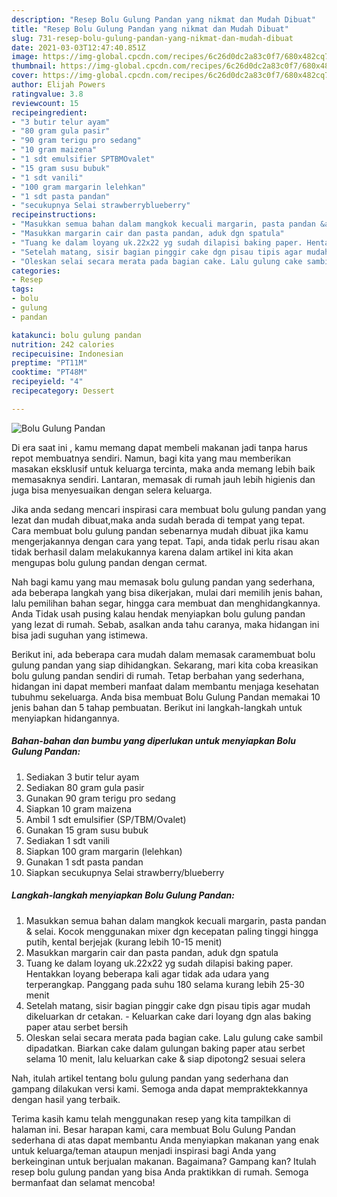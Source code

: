 ```yaml
---
description: "Resep Bolu Gulung Pandan yang nikmat dan Mudah Dibuat"
title: "Resep Bolu Gulung Pandan yang nikmat dan Mudah Dibuat"
slug: 731-resep-bolu-gulung-pandan-yang-nikmat-dan-mudah-dibuat
date: 2021-03-03T12:47:40.851Z
image: https://img-global.cpcdn.com/recipes/6c26d0dc2a83c0f7/680x482cq70/bolu-gulung-pandan-foto-resep-utama.jpg
thumbnail: https://img-global.cpcdn.com/recipes/6c26d0dc2a83c0f7/680x482cq70/bolu-gulung-pandan-foto-resep-utama.jpg
cover: https://img-global.cpcdn.com/recipes/6c26d0dc2a83c0f7/680x482cq70/bolu-gulung-pandan-foto-resep-utama.jpg
author: Elijah Powers
ratingvalue: 3.8
reviewcount: 15
recipeingredient:
- "3 butir telur ayam"
- "80 gram gula pasir"
- "90 gram terigu pro sedang"
- "10 gram maizena"
- "1 sdt emulsifier SPTBMOvalet"
- "15 gram susu bubuk"
- "1 sdt vanili"
- "100 gram margarin lelehkan"
- "1 sdt pasta pandan"
- "secukupnya Selai strawberryblueberry"
recipeinstructions:
- "Masukkan semua bahan dalam mangkok kecuali margarin, pasta pandan &amp; selai. Kocok menggunakan mixer dgn kecepatan paling tinggi hingga putih, kental berjejak (kurang lebih 10-15 menit)"
- "Masukkan margarin cair dan pasta pandan, aduk dgn spatula"
- "Tuang ke dalam loyang uk.22x22 yg sudah dilapisi baking paper. Hentakkan loyang beberapa kali agar tidak ada udara yang terperangkap. Panggang pada suhu 180 selama kurang lebih 25-30 menit"
- "Setelah matang, sisir bagian pinggir cake dgn pisau tipis agar mudah dikeluarkan dr cetakan. Keluarkan cake dari loyang dgn alas baking paper atau serbet bersih"
- "Oleskan selai secara merata pada bagian cake. Lalu gulung cake sambil dipadatkan. Biarkan cake dalam gulungan baking paper atau serbet selama 10 menit, lalu keluarkan cake &amp; siap dipotong2 sesuai selera"
categories:
- Resep
tags:
- bolu
- gulung
- pandan

katakunci: bolu gulung pandan 
nutrition: 242 calories
recipecuisine: Indonesian
preptime: "PT11M"
cooktime: "PT48M"
recipeyield: "4"
recipecategory: Dessert

---
```



![Bolu Gulung Pandan](https://img-global.cpcdn.com/recipes/6c26d0dc2a83c0f7/680x482cq70/bolu-gulung-pandan-foto-resep-utama.jpg)

Di era  saat ini , kamu memang dapat membeli makanan jadi tanpa harus repot membuatnya sendiri. Namun, bagi kita yang mau memberikan masakan eksklusif untuk keluarga tercinta, maka anda memang lebih baik memasaknya sendiri. Lantaran, memasak di rumah jauh lebih higienis dan juga bisa menyesuaikan dengan selera keluarga.

Jika anda sedang mencari inspirasi cara membuat bolu gulung pandan yang lezat dan mudah dibuat,maka anda sudah berada di tempat yang tepat. Cara membuat bolu gulung pandan  sebenarnya mudah dibuat jika kamu mengerjakannya dengan cara yang tepat. Tapi, anda tidak perlu risau akan tidak berhasil dalam melakukannya 
karena dalam artikel ini kita akan mengupas bolu gulung pandan dengan cermat.  



Nah bagi kamu yang mau memasak bolu gulung pandan yang sederhana, ada beberapa langkah yang bisa dikerjakan, mulai dari memilih jenis bahan, lalu pemilihan bahan segar, hingga cara membuat dan menghidangkannya. Anda Tidak usah pusing kalau hendak menyiapkan bolu gulung pandan yang lezat di rumah. Sebab, asalkan anda  tahu caranya, maka hidangan ini bisa jadi suguhan yang istimewa.

Berikut ini, ada beberapa cara mudah dalam memasak caramembuat bolu gulung pandan yang siap dihidangkan. Sekarang, mari kita coba kreasikan bolu gulung pandan sendiri di rumah. Tetap berbahan yang sederhana, hidangan ini dapat memberi manfaat dalam membantu menjaga kesehatan tubuhmu sekeluarga. Anda bisa membuat Bolu Gulung Pandan memakai 10 jenis bahan dan 5 tahap pembuatan. Berikut ini langkah-langkah untuk menyiapkan hidangannya.

<!--inarticleads1-->

##### Bahan-bahan dan bumbu yang diperlukan untuk menyiapkan Bolu Gulung Pandan:

1. Sediakan 3 butir telur ayam
1. Sediakan 80 gram gula pasir
1. Gunakan 90 gram terigu pro sedang
1. Siapkan 10 gram maizena
1. Ambil 1 sdt emulsifier (SP/TBM/Ovalet)
1. Gunakan 15 gram susu bubuk
1. Sediakan 1 sdt vanili
1. Siapkan 100 gram margarin (lelehkan)
1. Gunakan 1 sdt pasta pandan
1. Siapkan secukupnya Selai strawberry/blueberry




<!--inarticleads2-->

##### Langkah-langkah menyiapkan Bolu Gulung Pandan:

1. Masukkan semua bahan dalam mangkok kecuali margarin, pasta pandan &amp; selai. Kocok menggunakan mixer dgn kecepatan paling tinggi hingga putih, kental berjejak (kurang lebih 10-15 menit)
1. Masukkan margarin cair dan pasta pandan, aduk dgn spatula
1. Tuang ke dalam loyang uk.22x22 yg sudah dilapisi baking paper. Hentakkan loyang beberapa kali agar tidak ada udara yang terperangkap. Panggang pada suhu 180 selama kurang lebih 25-30 menit
1. Setelah matang, sisir bagian pinggir cake dgn pisau tipis agar mudah dikeluarkan dr cetakan. - Keluarkan cake dari loyang dgn alas baking paper atau serbet bersih
1. Oleskan selai secara merata pada bagian cake. Lalu gulung cake sambil dipadatkan. Biarkan cake dalam gulungan baking paper atau serbet selama 10 menit, lalu keluarkan cake &amp; siap dipotong2 sesuai selera




Nah, itulah artikel tentang  bolu gulung pandan  yang sederhana dan gampang dilakukan versi kami. Semoga anda dapat mempraktekkannya dengan hasil yang terbaik. 

Terima kasih kamu telah menggunakan resep yang kita tampilkan di halaman ini. Besar harapan kami, cara membuat  Bolu Gulung Pandan sederhana di atas dapat membantu Anda menyiapkan makanan yang enak untuk keluarga/teman ataupun menjadi inspirasi bagi Anda yang berkeinginan untuk berjualan makanan. Bagaimana? Gampang kan? Itulah resep bolu gulung pandan yang bisa Anda praktikkan di rumah. Semoga bermanfaat dan selamat mencoba!

